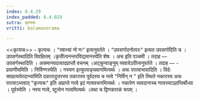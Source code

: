 ```yaml
---
index: 8.4.29
index_padded: 8.4.029
sutra: कृत्यचः
vritti: balamanorama

---
```

<<कृत्यचः>> - कृत्यचः । "रषाभ्यां नो णः" इत्यनुवर्तते । "उपसर्गादनोत्परः" इत्यत उपसर्गादिति च । उपसर्गस्थादिति विवक्षितम् ।कृती॑त्यनन्तरंविद्यमानस्ये॑ति शेषः । अच इति पञ्चमी । तदाह  —  उपसर्गस्थादिति । असमानपदत्वादप्राप्तौ वचनम् ।अट्कुप्वाङ्नुम् व्यवायेऽपी॑त्यनुवर्तते । तदाह — - प्रयाणीयमिति । निर्विण्णस्येति । नस्यण इत्युपसङ्ख्यानमित्यर्थः । अचः परत्वाभावादिति । विदेः क्तप्रत्ययेरदाभ्या॑मिति दकारादुत्तरस्य तकारस्य पूर्वदस्य च नत्वे "निर्विन् न " इति स्थिते नकारस्य अचः परत्वाऽभावात् "कृत्यचः" इति अप्राप्ते णत्वे इदं णत्ववचनमित्यर्थः । नकारेण व्यवदानाच्च णत्वस्याऽप्राप्तिर्बोध्या । पूर्वस्येति । नस्य णत्वे, ष्टुत्वेन णत्वमित्यर्थः ।तथा च द्विणकारकं रूपम् । 